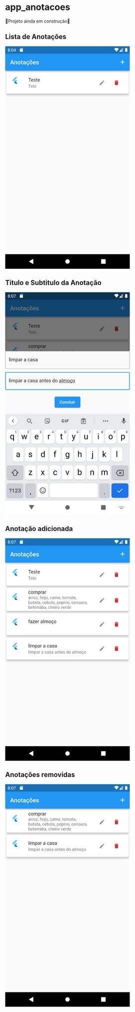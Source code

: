 # app_anotacoes

🚧Projeto ainda em construção🚧

<div>
<h2>Lista de Anotações</h2>
<img src='assetsRM/1.png' width='400px'/>
</div>

<div>
<h2>Titulo e Subtitulo da Anotação</h2>
<img src='assetsRM/2.png' width='400px'/>
</div>

<div>
<h2>Anotação adicionada</h2>
<img src='assetsRM/3.png' width='400px'/>
</div>

<div>
<h2>Anotações removidas</h2>
<img src='assetsRM/4.png' width='400px'/>
</div>